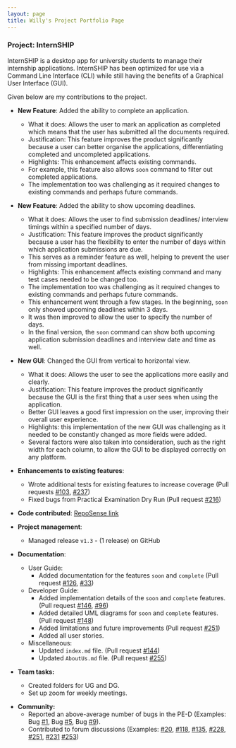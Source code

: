 ```yaml
---
layout: page
title: Willy's Project Portfolio Page
---
```


### Project: InternSHIP

InternSHIP is a desktop app for university students to manage their internship applications. 
InternSHIP has been optimized for use via a Command Line Interface (CLI) while still having the benefits of a Graphical User Interface (GUI).

Given below are my contributions to the project.

* **New Feature**: Added the ability to complete an application. 
  * What it does: Allows the user to mark an application as completed which means that the user has submitted all the documents required.
  * Justification: This feature improves the product significantly because a user can better organise the applications, differentiating completed and uncompleted applications.
  * Highlights: This enhancement affects existing commands.
  * For example, this feature also allows `soon` command to filter out completed applications.
  * The implementation too was challenging as it required changes to existing commands and perhaps future commands.

* **New Feature**: Added the ability to show upcoming deadlines.
  * What it does: Allows the user to find submission deadlines/ interview timings within a specified number of days.
  * Justification: This feature improves the product significantly because a user has the flexibility to enter the number of days within which application submissions are due.
  * This serves as a reminder feature as well, helping to prevent the user from missing important deadlines.
  * Highlights: This enhancement affects existing command and many test cases needed to be changed too.
  * The implementation too was challenging as it required changes to existing commands and perhaps future commands.
  * This enhancement went through a few stages. In the beginning, `soon` only showed upcoming deadlines within 3 days. 
  * It was then improved to allow the user to specify the number of days.
  * In the final version, the `soon` command can show both upcoming application submission deadlines and interview date and time as well.

* **New GUI**: Changed the GUI from vertical to horizontal view.
  * What it does: Allows the user to see the applications more easily and clearly.
  * Justification: This feature improves the product significantly because the GUI is the first thing that a user sees when using the application.
  * Better GUI leaves a good first impression on the user, improving their overall user experience.
  * Highlights: this implementation of the new GUI was challenging as it needed to be constantly changed as more fields were added.
  * Several factors were also taken into consideration, such as the right width for each column, to allow the GUI to be displayed correctly on any platform.

* **Enhancements to existing features**:
  * Wrote additional tests for existing features to increase coverage (Pull requests [\#103](https://github.com/AY2122S1-CS2103T-W17-1/tp/pull/103), [\#237](https://github.com/AY2122S1-CS2103T-W17-1/tp/pull/237))
  * Fixed bugs from Practical Examination Dry Run (Pull request [\#216](https://github.com/AY2122S1-CS2103T-W17-1/tp/pull/216))
  
* **Code contributed**: [RepoSense link](https://nus-cs2103-ay2122s1.github.io/tp-dashboard/?search=willyamped&sort=groupTitle&sortWithin=title&since=2021-09-17&timeframe=commit&mergegroup=&groupSelect=groupByRepos&breakdown=false)

* **Project management**:
  * Managed release `v1.3` - (1 release) on GitHub

* **Documentation**:
  * User Guide:
    * Added documentation for the features `soon` and `complete` (Pull request [\#126](https://github.com/AY2122S1-CS2103T-W17-1/tp/pull/126), [\#33](https://github.com/AY2122S1-CS2103T-W17-1/tp/pull/33))
  * Developer Guide:
    * Added implementation details of the `soon` and `complete` features. (Pull request [\#146](https://github.com/AY2122S1-CS2103T-W17-1/tp/pull/146), [\#96](https://github.com/AY2122S1-CS2103T-W17-1/tp/pull/96))
    * Added detailed UML diagrams for `soon` and `complete` features. (Pull request [\#148](https://github.com/AY2122S1-CS2103T-W17-1/tp/pull/148))
    * Added limitations and future improvements (Pull request [\#251](https://github.com/AY2122S1-CS2103T-W17-1/tp/pull/251))
    * Added all user stories. 
  * Miscellaneous:
    * Updated `index.md` file. (Pull request [\#144](https://github.com/AY2122S1-CS2103T-W17-1/tp/pull/144))
    * Updated `AboutUs.md` file. (Pull request [\#255](https://github.com/AY2122S1-CS2103T-W17-1/tp/pull/255))
  
* **Team tasks:**
  * Created folders for UG and DG.
  * Set up zoom for weekly meetings.
  
<div style="page-break-after: always;"></div>  
  
* **Community:**
  * Reported an above-average number of bugs in the PE-D (Examples: Bug [\#1](https://github.com/willyamped/ped/issues/1), Bug [\#5](https://github.com/willyamped/ped/issues/5), Bug [\#9](https://github.com/willyamped/ped/issues/9)). 
  * Contributed to forum discussions (Examples: [\#20](https://github.com/nus-cs2103-AY2122S1/forum/issues/20), [\#118](https://github.com/nus-cs2103-AY2122S1/forum/issues/118), [\#135](https://github.com/nus-cs2103-AY2122S1/forum/issues/135), [\#228](https://github.com/nus-cs2103-AY2122S1/forum/issues/228), [\#251](https://github.com/nus-cs2103-AY2122S1/forum/issues/251), [\#231](https://github.com/nus-cs2103-AY2122S1/forum/issues/231) [\#253](https://github.com/nus-cs2103-AY2122S1/forum/issues/253))
  
